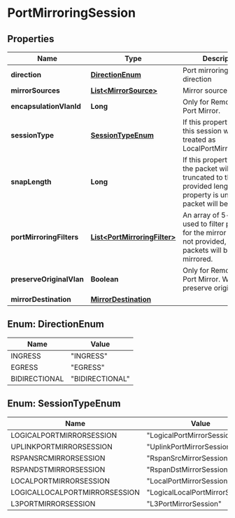# PortMirroringSession

## Properties
Name | Type | Description | Notes
------------ | ------------- | ------------- | -------------
**direction** | [**DirectionEnum**](#DirectionEnum) | Port mirroring session direction | 
**mirrorSources** | [**List&lt;MirrorSource&gt;**](MirrorSource.md) | Mirror sources | 
**encapsulationVlanId** | **Long** | Only for Remote SPAN Port Mirror. |  [optional]
**sessionType** | [**SessionTypeEnum**](#SessionTypeEnum) | If this property is unset, this session will be treated as LocalPortMirrorSession.  |  [optional]
**snapLength** | **Long** | If this property is set, the packet will be truncated to the provided length. If this property is unset, entire packet will be mirrored.  |  [optional]
**portMirroringFilters** | [**List&lt;PortMirroringFilter&gt;**](PortMirroringFilter.md) | An array of 5-tuples used to filter packets for the mirror session, if not provided, all the packets will be mirrored. |  [optional]
**preserveOriginalVlan** | **Boolean** | Only for Remote SPAN Port Mirror. Whether to preserve original VLAN. |  [optional]
**mirrorDestination** | [**MirrorDestination**](MirrorDestination.md) |  | 

<a name="DirectionEnum"></a>
## Enum: DirectionEnum
Name | Value
---- | -----
INGRESS | &quot;INGRESS&quot;
EGRESS | &quot;EGRESS&quot;
BIDIRECTIONAL | &quot;BIDIRECTIONAL&quot;

<a name="SessionTypeEnum"></a>
## Enum: SessionTypeEnum
Name | Value
---- | -----
LOGICALPORTMIRRORSESSION | &quot;LogicalPortMirrorSession&quot;
UPLINKPORTMIRRORSESSION | &quot;UplinkPortMirrorSession&quot;
RSPANSRCMIRRORSESSION | &quot;RspanSrcMirrorSession&quot;
RSPANDSTMIRRORSESSION | &quot;RspanDstMirrorSession&quot;
LOCALPORTMIRRORSESSION | &quot;LocalPortMirrorSession&quot;
LOGICALLOCALPORTMIRRORSESSION | &quot;LogicalLocalPortMirrorSession&quot;
L3PORTMIRRORSESSION | &quot;L3PortMirrorSession&quot;

